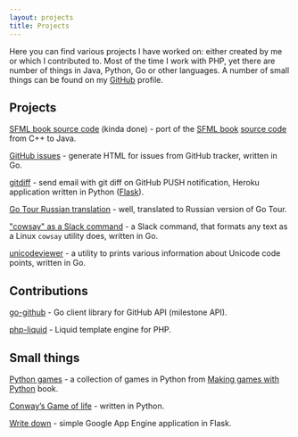 ```yaml
---
layout: projects
title: Projects
---
```


Here you can find various projects I have worked on: either created by me or which I contributed to. Most of the time I work with PHP, yet there are number of things in Java, Python, Go or other languages. A number of small things can be found on my [GitHub](https://github.com/kalimatas) profile.

## Projects

<a href="https://github.com/kalimatas/sfmlbook-java" target="_blank">SFML book source code</a> (kinda done) - port of the <a href="http://www.packtpub.com/game-development/sfml-game-development" title="SFML book" target="_blank">SFML book</a> <a href="https://github.com/LaurentGomila/SFML-Game-Development-Book" target="_blank">source code</a> from C++ to Java.

<a href="https://github.com/kalimatas/githubissues" target="_blank">GitHub issues</a> - generate HTML for issues from GitHub tracker, written in Go.

<a href="https://github.com/kalimatas/gitdiff" target="_blank">gitdiff</a> - send email with git diff on GitHub PUSH notification, Heroku application written in Python (<a href="http://flask.pocoo.org/" target="_blank">Flask</a>).

<a href="https://github.com/kalimatas/go-tour-ru" target="_blank">Go Tour Russian translation</a> - well, translated to Russian version of Go Tour.

<a href="https://github.com/kalimatas/slack-cowbot" target="_blank">"cowsay" as a Slack command</a> - a Slack command, that formats any text as a Linux `cowsay` utility does, written in Go.

<a href="https://github.com/kalimatas/unicodeviewer" target="_blank">unicodeviewer</a> - a utility to prints various information about Unicode code points, written in Go.

## Contributions

<a href="https://github.com/google/go-github" target="_blank">go-github</a> - Go client library for GitHub API (milestone API).

<a href="https://github.com/kalimatas/php-liquid" target="_blank">php-liquid</a> - Liquid template engine for PHP.

## Small things

<a href="https://github.com/kalimatas/pythongames" target="_blank">Python games</a> - a collection of games in Python from <a href="http://inventwithpython.com/" target="_blank">Making games with Python</a> book.

<a href="https://github.com/kalimatas/gameoflife" target="_blank">Conway&rsquo;s Game of life</a> - written in Python.

<a href="https://github.com/kalimatas/writedownme" target="_blank">Write down</a> - simple Google App Engine application in Flask.
